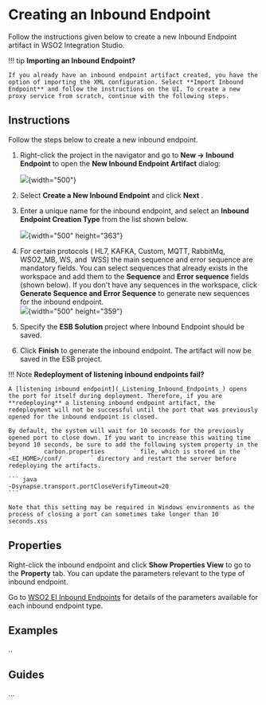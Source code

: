 # Creating an Inbound Endpoint

Follow the instructions given below to create a new Inbound Endpoint artifact in WSO2 Integration Studio.

!!! tip
    **Importing an Inbound Endpoint?**

    If you already have an inbound endpoint artifact created, you have the option of importing the XML configuration. Select **Import Inbound Endpoint** and follow the instructions on the UI. To create a new proxy service from scratch, continue with the following steps.

## Instructions

Follow the steps below to create a new inbound endpoint.

1.  Right-click the project in the navigator and go to **New → Inbound Endpoint** to open the **New Inbound Endpoint Artifact** dialog:

    ![](attachments/119130498/119130502.png){width="500"}

2. Select **Create a New Inbound Endpoint** and click **Next** .
3. Enter a unique name for the inbound endpoint, and select an **Inbound Endpoint Creation Type** from the list shown below.

    ![](attachments/119130498/119130501.png){width="500" height="363"}
    
4.  For certain protocols ( HL7, KAFKA, Custom, MQTT, RabbitMq,
    WSO2_MB, WS, and  WSS) the main sequence and error sequence are
    mandatory fields. You can select sequences that already exists in
    the workspace and add them to the **Sequence** and **Error
    sequence** fields (shown below). If you don't have any sequences in
    the workspace, click **Generate Sequence and Error Sequence** to
    generate new sequences for the inbound endpoint.  
    ![](attachments/119130498/119130500.png){width="500" height="359"}  
5.  Specify the **ESB Solution** project where Inbound Endpoint should
    be saved.
6.  Click **Finish** to generate the inbound endpoint. The artifact will
    now be saved in the ESB project.

!!! Note
    **Redeployment of listening inbound endpoints fail?**

    A [listening inbound endpoint](_Listening_Inbound_Endpoints_) opens the port for itself during deployment. Therefore, if you are **redeploying** a listening inbound endpoint artifact, the redeployment will not be successful until the port that was previously opened for the inbound endpoint is closed.
    
    By default, the system will wait for 10 seconds for the previously opened port to close down. If you want to increase this waiting time beyond 10 seconds, be sure to add the following system property in the `         carbon.properties        ` file, which is stored in the `         <EI_HOME>/conf/        ` directory and restart the server before redeploying the artifacts.

    ``` java
    -Dsynapse.transport.portCloseVerifyTimeout=20
    ```

    Note that this setting may be required in Windows environments as the process of closing a port can sometimes take longer than 10 seconds.xss

## Properties

Right-click the inbound endpoint and click **Show Properties View** to go to the **Property** tab. You can update the parameters relevant to the type of inbound endpoint.

Go to [WSO2 EI Inbound Endpoints](_WSO2_EI_Inbound_Endpoints_) for details of the parameters available for each inbound endpoint type.

## Examples
..

## Guides
...